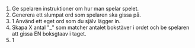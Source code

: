 1. Ge spelaren instruktioner om hur man spelar spelet.
2. Generera ett slumpat ord som spelaren ska gissa på.
3. 1 Använd ett eget ord som du själv lägger in.
4. Skapa X antal "\_" som matcher antalet bokstäver i ordet och be spelaren att gissa EN boksgtaav i taget.
5. 1
